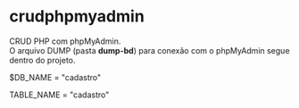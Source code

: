 # crudphpmyadmin
CRUD PHP com phpMyAdmin. <br>
O arquivo DUMP (pasta <b>dump-bd</b>) para conexão com o phpMyAdmin segue dentro do projeto.

$DB_NAME = "cadastro" <BR>

TABLE_NAME = "cadastro"
